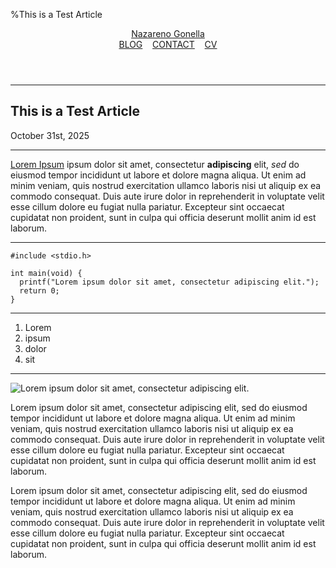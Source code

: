%This is a Test Article

<header>
    <a class="name" href="../../index.html">Nazareno Gonella</a><nav><a class="title" href="../../index.html">BLOG</a> &nbsp;&nbsp; <a class="title" href="mailto:nazagonella2@gmail.com">CONTACT</a> &nbsp;&nbsp; <a class="title" href="">CV</a></nav>
</header>

<hr />

## This is a Test Article

October 31st, 2025

---

[Lorem Ipsum](https://en.wikipedia.org/wiki/Lorem_ipsum) ipsum dolor sit amet, consectetur **adipiscing** elit, *sed* do eiusmod tempor incididunt ut labore et dolore magna aliqua. Ut enim ad minim veniam, quis nostrud exercitation ullamco laboris nisi ut aliquip ex ea commodo consequat. Duis aute irure dolor in reprehenderit in voluptate velit esse cillum dolore eu fugiat nulla pariatur. Excepteur sint occaecat cupidatat non proident, sunt in culpa qui officia deserunt mollit anim id est laborum.

---

```
#include <stdio.h>

int main(void) {
  printf("Lorem ipsum dolor sit amet, consectetur adipiscing elit.");
  return 0;
}
```

---

1. Lorem
2. ipsum
3. dolor
4. sit

---

![Lorem ipsum dolor sit amet, consectetur adipiscing elit.](https://upload.wikimedia.org/wikipedia/commons/4/42/Letraset_Lorem_Ipsum.jpg)

Lorem ipsum dolor sit amet, consectetur adipiscing elit, sed do eiusmod tempor incididunt ut labore et dolore magna aliqua. Ut enim ad minim veniam, quis nostrud exercitation ullamco laboris nisi ut aliquip ex ea commodo consequat. Duis aute irure dolor in reprehenderit in voluptate velit esse cillum dolore eu fugiat nulla pariatur. Excepteur sint occaecat cupidatat non proident, sunt in culpa qui officia deserunt mollit anim id est laborum.

Lorem ipsum dolor sit amet, consectetur adipiscing elit, sed do eiusmod tempor incididunt ut labore et dolore magna aliqua. Ut enim ad minim veniam, quis nostrud exercitation ullamco laboris nisi ut aliquip ex ea commodo consequat. Duis aute irure dolor in reprehenderit in voluptate velit esse cillum dolore eu fugiat nulla pariatur. Excepteur sint occaecat cupidatat non proident, sunt in culpa qui officia deserunt mollit anim id est laborum.
